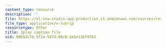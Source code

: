```yaml
---
content_type: resource
description: ''
file: https://ol-ocw-studio-app-production.s3.amazonaws.com/courses/res-tll-004-stem-concept-videos-fall-2013/68b52c7b5f2a5d7d80c81e5e12bf97b3_DjMaDN3EtWc.vtt
file_type: application/x-subrip
resourcetype: Other
title: 3play caption file
uid: 68b52c7b-5f2a-5d7d-80c8-1e5e12bf97b3
---
```

